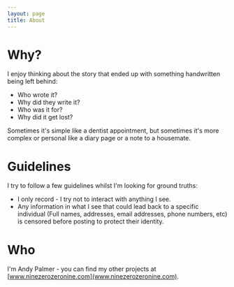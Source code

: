 ```yaml
---
layout: page
title: About
---
```


# Why?

I enjoy thinking about the story that ended up with something handwritten being left behind:

* Who wrote it?
* Why did they write it?
* Who was it for?
* Why did it get lost?

 Sometimes it's simple like a dentist appointment, but sometimes it's more complex or personal like a diary page or a note to a housemate.

# Guidelines

I try to follow a few guidelines whilst I'm looking for ground truths:

* I only record - I try not to interact with anything I see.
* Any information in what I see that could lead back to a specific individual (Full names, addresses, email addresses, phone numbers, etc) is censored before posting to protect their identity.

# Who

I'm Andy Palmer - you can find my other projects at [www.ninezerozeronine.com](www.ninezerozeronine.com).